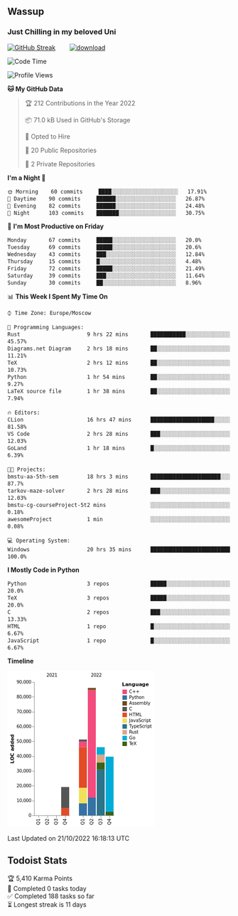 ## Wassup 
### Just Chilling in my beloved Uni 

<!--
-->

[![GitHub Streak](http://github-readme-streak-stats.herokuapp.com?user=archeoss&theme=shades-of-purple&hide_border=true&date_format=j%20M%5B%20Y%5D)](https://git.io/streak-stats)&nbsp;&nbsp;&nbsp;&nbsp;&nbsp;&nbsp;&nbsp;&nbsp;[![download](https://user-images.githubusercontent.com/68448737/147796309-d8b65b1d-4dde-40d9-b03a-2b42aaa6cd43.jpeg)
](http://bmstu.ru/)

<!--START_SECTION:waka-->
![Code Time](http://img.shields.io/badge/Code%20Time-637%20hrs%208%20mins-blue)

![Profile Views](http://img.shields.io/badge/Profile%20Views-2-blue)

**🐱 My GitHub Data** 

> 🏆 212 Contributions in the Year 2022
 > 
> 📦 71.0 kB Used in GitHub's Storage 
 > 
> 💼 Opted to Hire
 > 
> 📜 20 Public Repositories 
 > 
> 🔑 2 Private Repositories  
 > 
**I'm a Night 🦉** 

```text
🌞 Morning    60 commits     ████░░░░░░░░░░░░░░░░░░░░░   17.91% 
🌆 Daytime    90 commits     ██████░░░░░░░░░░░░░░░░░░░   26.87% 
🌃 Evening    82 commits     ██████░░░░░░░░░░░░░░░░░░░   24.48% 
🌙 Night      103 commits    ███████░░░░░░░░░░░░░░░░░░   30.75%

```
📅 **I'm Most Productive on Friday** 

```text
Monday       67 commits     █████░░░░░░░░░░░░░░░░░░░░   20.0% 
Tuesday      69 commits     █████░░░░░░░░░░░░░░░░░░░░   20.6% 
Wednesday    43 commits     ███░░░░░░░░░░░░░░░░░░░░░░   12.84% 
Thursday     15 commits     █░░░░░░░░░░░░░░░░░░░░░░░░   4.48% 
Friday       72 commits     █████░░░░░░░░░░░░░░░░░░░░   21.49% 
Saturday     39 commits     ███░░░░░░░░░░░░░░░░░░░░░░   11.64% 
Sunday       30 commits     ██░░░░░░░░░░░░░░░░░░░░░░░   8.96%

```


📊 **This Week I Spent My Time On** 

```text
⌚︎ Time Zone: Europe/Moscow

💬 Programming Languages: 
Rust                     9 hrs 22 mins       ███████████░░░░░░░░░░░░░░   45.57% 
Diagrams.net Diagram     2 hrs 18 mins       ██░░░░░░░░░░░░░░░░░░░░░░░   11.21% 
TeX                      2 hrs 12 mins       ██░░░░░░░░░░░░░░░░░░░░░░░   10.73% 
Python                   1 hr 54 mins        ██░░░░░░░░░░░░░░░░░░░░░░░   9.27% 
LaTeX source file        1 hr 38 mins        ██░░░░░░░░░░░░░░░░░░░░░░░   7.94%

🔥 Editors: 
CLion                    16 hrs 47 mins      ████████████████████░░░░░   81.58% 
VS Code                  2 hrs 28 mins       ███░░░░░░░░░░░░░░░░░░░░░░   12.03% 
GoLand                   1 hr 18 mins        █░░░░░░░░░░░░░░░░░░░░░░░░   6.39%

🐱‍💻 Projects: 
bmstu-aa-5th-sem         18 hrs 3 mins       ██████████████████████░░░   87.7% 
tarkov-maze-solver       2 hrs 28 mins       ███░░░░░░░░░░░░░░░░░░░░░░   12.03% 
bmstu-cg-courseProject-5t2 mins              ░░░░░░░░░░░░░░░░░░░░░░░░░   0.18% 
awesomeProject           1 min               ░░░░░░░░░░░░░░░░░░░░░░░░░   0.08%

💻 Operating System: 
Windows                  20 hrs 35 mins      █████████████████████████   100.0%

```

**I Mostly Code in Python** 

```text
Python                   3 repos             █████░░░░░░░░░░░░░░░░░░░░   20.0% 
TeX                      3 repos             █████░░░░░░░░░░░░░░░░░░░░   20.0% 
C                        2 repos             ███░░░░░░░░░░░░░░░░░░░░░░   13.33% 
HTML                     1 repo              █░░░░░░░░░░░░░░░░░░░░░░░░   6.67% 
JavaScript               1 repo              █░░░░░░░░░░░░░░░░░░░░░░░░   6.67%

```


**Timeline**

![Chart not found](https://raw.githubusercontent.com/archeoss/archeoss/master/charts/bar_graph.png) 


 Last Updated on 21/10/2022 16:18:13 UTC
<!--END_SECTION:waka-->

## Todoist Stats

<!-- TODO-IST:START -->
🏆  5,410 Karma Points           
🌸  Completed 0 tasks today           
✅  Completed 188 tasks so far           
⏳  Longest streak is 11 days
<!-- TODO-IST:END -->
